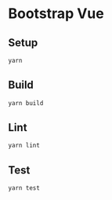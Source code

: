 # Bootstrap Vue

## Setup

```bash
yarn
```

## Build

```bash
yarn build
```

## Lint

```bash
yarn lint
```

## Test

```bash
yarn test
```
